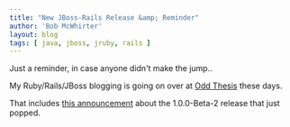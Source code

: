 ```yaml
---
title: "New JBoss-Rails Release &amp; Reminder"
author: 'Bob McWhirter'
layout: blog
tags: [ java, jboss, jruby, rails ]
---
```

Just a reminder, in case anyone didn't make the jump..

My Ruby/Rails/JBoss blogging is going on over at <a title="Odd Thesis" href="http://oddthesis.org/">Odd Thesis</a> these days.

That includes <a title="JBoss-Rails 1.0.0-Beta-2 release announcement" href="http://oddthesis.org/posts/2008-12-jboss-rails-1-0-beta-2-released">this announcement</a> about the 1.0.0-Beta-2 release that just popped.
